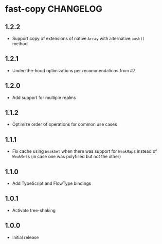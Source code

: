 # fast-copy CHANGELOG

## 1.2.2

- Support copy of extensions of native `Array` with alternative `push()` method

## 1.2.1

- Under-the-hood optimizations per recommendations from #7

## 1.2.0

- Add support for multiple realms

## 1.1.2

- Optimize order of operations for common use cases

## 1.1.1

- Fix cache using `WeakSet` when there was support for `WeakMap`s instead of `WeakSet`s (in case one was polyfilled but not the other)

## 1.1.0

- Add TypeScript and FlowType bindings

## 1.0.1

- Activate tree-shaking

## 1.0.0

- Initial release
